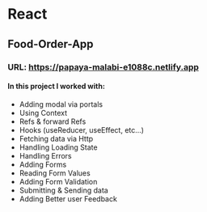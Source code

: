 #  React

## Food-Order-App

### URL: https://papaya-malabi-e1088c.netlify.app
#### In this project I worked with: 

- Adding modal via portals
- Using Context
- Refs & forward Refs
- Hooks (useReducer, useEffect, etc...)
- Fetching data via Http
- Handling Loading State
- Handling Errors
- Adding Forms
- Reading Form Values
- Adding Form Validation
- Submitting & Sending data
- Adding Better user Feedback
